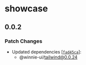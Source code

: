 # showcase

## 0.0.2

### Patch Changes

- Updated dependencies [[`fad45ca`](https://github.com/winnie-ui/winnie-ui/commit/fad45cad2d5784c359fbd21261f84f034d9ab621)]:
  - @winnie-ui/tailwind@0.0.24
